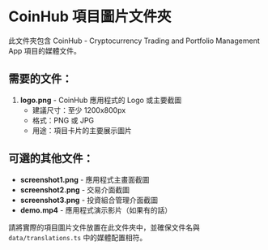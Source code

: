 # CoinHub 項目圖片文件夾

此文件夾包含 CoinHub - Cryptocurrency Trading and Portfolio Management App 項目的媒體文件。

## 需要的文件：

1. **logo.png** - CoinHub 應用程式的 Logo 或主要截圖
   - 建議尺寸：至少 1200x800px
   - 格式：PNG 或 JPG
   - 用途：項目卡片的主要展示圖片

## 可選的其他文件：

- **screenshot1.png** - 應用程式主畫面截圖
- **screenshot2.png** - 交易介面截圖
- **screenshot3.png** - 投資組合管理介面截圖
- **demo.mp4** - 應用程式演示影片（如果有的話）

請將實際的項目圖片文件放置在此文件夾中，並確保文件名與 `data/translations.ts` 中的媒體配置相符。 